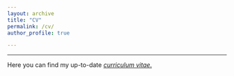 ```yaml
---
layout: archive
title: "CV"
permalink: /cv/
author_profile: true

---
```

---
Here you can find my up-to-date [*curriculum vitae*.](/files/CV.pdf)


